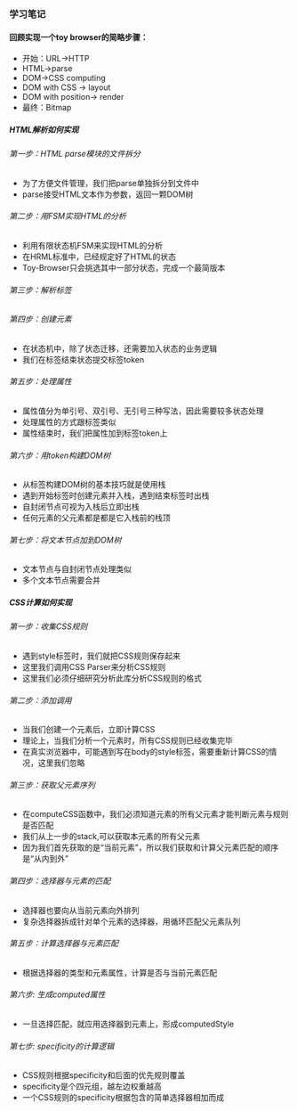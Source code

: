 ### 学习笔记
#### 回顾实现一个toy browser的简略步骤：
* 开始：URL->HTTP
* HTML->parse
* DOM->CSS computing
* DOM with CSS -> layout
* DOM with position-> render
* 最终：Bitmap

##### HTML解析如何实现
###### 第一步：HTML parse模块的文件拆分
* 为了方便文件管理，我们把parse单独拆分到文件中
* parse接受HTML文本作为参数，返回一颗DOM树
###### 第二步：用FSM实现HTML的分析
* 利用有限状态机FSM来实现HTML的分析
* 在HRML标准中，已经规定好了HTML的状态
* Toy-Browser只会挑选其中一部分状态，完成一个最简版本
###### 第三步：解析标签
###### 第四步：创建元素
* 在状态机中，除了状态迁移，还需要加入状态的业务逻辑
* 我们在标签结束状态提交标签token
###### 第五步：处理属性
* 属性值分为单引号、双引号、无引号三种写法，因此需要较多状态处理
* 处理属性的方式跟标签类似
* 属性结束时，我们把属性加到标签token上
###### 第六步：用token构建DOM树
* 从标签构建DOM树的基本技巧就是使用栈
* 遇到开始标签时创建元素并入栈，遇到结束标签时出栈
* 自封闭节点可视为入栈后立即出栈
* 任何元素的父元素都是都是它入栈前的栈顶
###### 第七步：将文本节点加到DOM树
* 文本节点与自封闭节点处理类似
* 多个文本节点需要合并
##### CSS计算如何实现
###### 第一步：收集CSS规则
* 遇到style标签时，我们就把CSS规则保存起来
* 这里我们调用CSS Parser来分析CSS规则
* 这里我们必须仔细研究分析此库分析CSS规则的格式
###### 第二步：添加调用
* 当我们创建一个元素后，立即计算CSS
* 理论上，当我们分析一个元素时，所有CSS规则已经收集完毕
* 在真实浏览器中，可能遇到写在body的style标签，需要重新计算CSS的情况，这里我们忽略
###### 第三步：获取父元素序列
* 在computeCSS函数中，我们必须知道元素的所有父元素才能判断元素与规则是否匹配
* 我们从上一步的stack,可以获取本元素的所有父元素
* 因为我们首先获取的是“当前元素”，所以我们获取和计算父元素匹配的顺序是“从内到外”
###### 第四步：选择器与元素的匹配
* 选择器也要向从当前元素向外排列
* 复杂选择器拆成针对单个元素的选择器，用循环匹配父元素队列
###### 第五步：计算选择器与元素匹配
* 根据选择器的类型和元素属性，计算是否与当前元素匹配
###### 第六步: 生成computed属性
* 一旦选择匹配，就应用选择器到元素上，形成computedStyle
###### 第七步: specificity的计算逻辑
* CSS规则根据specificity和后面的优先规则覆盖
* specificity是个四元组，越左边权重越高
* 一个CSS规则的specificity根据包含的简单选择器相加而成
